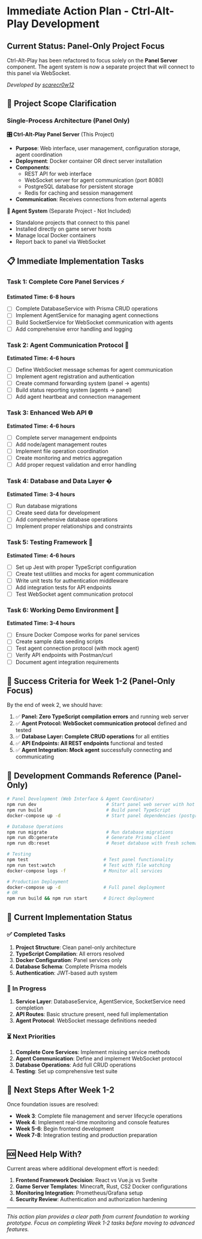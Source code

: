 # Immediate Action Plan - Ctrl-Alt-Play Development

## Current Status: Panel-Only Project Focus

Ctrl-Alt-Play has been refactored to focus solely on the **Panel Server** component. The agent system is now a separate project that will connect to this panel via WebSocket.

*Developed by [scarecr0w12](https://github.com/scarecr0w12)*

## 🚨 Project Scope Clarification

### Single-Process Architecture (Panel Only)

**🎛️ Ctrl-Alt-Play Panel Server** (This Project)
- **Purpose**: Web interface, user management, configuration storage, agent coordination
- **Deployment**: Docker container OR direct server installation  
- **Components**:
  - REST API for web interface
  - WebSocket server for agent communication (port 8080)
  - PostgreSQL database for persistent storage
  - Redis for caching and session management
- **Communication**: Receives connections from external agents

**🤖 Agent System** (Separate Project - Not Included)
- Standalone projects that connect to this panel
- Installed directly on game server hosts
- Manage local Docker containers
- Report back to panel via WebSocket

## 📋 Immediate Implementation Tasks

### Task 1: Complete Core Panel Services ⚡
**Estimated Time: 6-8 hours**

- [ ] Complete DatabaseService with Prisma CRUD operations
- [ ] Implement AgentService for managing agent connections
- [ ] Build SocketService for WebSocket communication with agents
- [ ] Add comprehensive error handling and logging

### Task 2: Agent Communication Protocol 🔗  
**Estimated Time: 4-6 hours**

- [ ] Define WebSocket message schemas for agent communication
- [ ] Implement agent registration and authentication
- [ ] Create command forwarding system (panel → agents)
- [ ] Build status reporting system (agents → panel)
- [ ] Add agent heartbeat and connection management

### Task 3: Enhanced Web API 🌐
**Estimated Time: 4-6 hours**

- [ ] Complete server management endpoints
- [ ] Add node/agent management routes
- [ ] Implement file operation coordination
- [ ] Create monitoring and metrics aggregation
- [ ] Add proper request validation and error handling

### Task 4: Database and Data Layer �️
**Estimated Time: 3-4 hours**

- [ ] Run database migrations
- [ ] Create seed data for development
- [ ] Add comprehensive database operations
- [ ] Implement proper relationships and constraints

### Task 5: Testing Framework 🧪

**Estimated Time: 4-6 hours**

- [ ] Set up Jest with proper TypeScript configuration
- [ ] Create test utilities and mocks for agent communication
- [ ] Write unit tests for authentication middleware
- [ ] Add integration tests for API endpoints
- [ ] Test WebSocket agent communication protocol

### Task 6: Working Demo Environment 🚀

**Estimated Time: 3-4 hours**

- [ ] Ensure Docker Compose works for panel services
- [ ] Create sample data seeding scripts
- [ ] Test agent connection protocol (with mock agent)
- [ ] Verify API endpoints with Postman/curl
- [ ] Document agent integration requirements

## 🎯 Success Criteria for Week 1-2 (Panel-Only Focus)

By the end of week 2, we should have:

1. ✅ **Panel: Zero TypeScript compilation errors** and running web server
2. ✅ **Agent Protocol: WebSocket communication protocol** defined and tested
3. ✅ **Database Layer: Complete CRUD operations** for all entities
4. ✅ **API Endpoints: All REST endpoints** functional and tested
5. ✅ **Agent Integration: Mock agent** successfully connecting and communicating

## 🔧 Development Commands Reference (Panel-Only)

```bash
# Panel Development (Web Interface & Agent Coordinator)
npm run dev                          # Start panel web server with hot reload
npm run build                        # Build panel TypeScript
docker-compose up -d                 # Start panel dependencies (postgres, redis)

# Database Operations
npm run migrate                      # Run database migrations
npm run db:generate                  # Generate Prisma client
npm run db:reset                     # Reset database with fresh schema

# Testing
npm test                            # Test panel functionality  
npm run test:watch                  # Test with file watching
docker-compose logs -f              # Monitor all services

# Production Deployment
docker-compose up -d                # Full panel deployment
# OR
npm run build && npm run start      # Direct deployment
```

## 🚧 Current Implementation Status

### ✅ Completed Tasks

1. **Project Structure**: Clean panel-only architecture
2. **TypeScript Compilation**: All errors resolved
3. **Docker Configuration**: Panel services only
4. **Database Schema**: Complete Prisma models
5. **Authentication**: JWT-based auth system

### 🚧 In Progress

1. **Service Layer**: DatabaseService, AgentService, SocketService need completion
2. **API Routes**: Basic structure present, need full implementation
3. **Agent Protocol**: WebSocket message definitions needed

### ⏳ Next Priorities

1. **Complete Core Services**: Implement missing service methods
2. **Agent Communication**: Define and implement WebSocket protocol
3. **Database Operations**: Add full CRUD operations
4. **Testing**: Set up comprehensive test suite

## 📅 Next Steps After Week 1-2

Once foundation issues are resolved:

- **Week 3**: Complete file management and server lifecycle operations
- **Week 4**: Implement real-time monitoring and console features  
- **Week 5-6**: Begin frontend development
- **Week 7-8**: Integration testing and production preparation

## 🆘 Need Help With?

Current areas where additional development effort is needed:

1. **Frontend Framework Decision**: React vs Vue.js vs Svelte
2. **Game Server Templates**: Minecraft, Rust, CS2 Docker configurations
3. **Monitoring Integration**: Prometheus/Grafana setup
4. **Security Review**: Authentication and authorization hardening

---

*This action plan provides a clear path from current foundation to working prototype. Focus on completing Week 1-2 tasks before moving to advanced features.*
